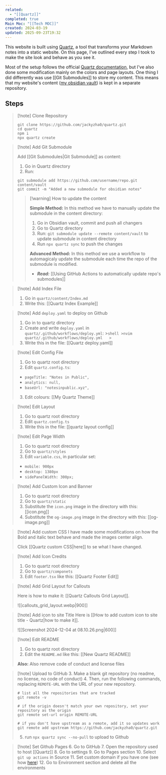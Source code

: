 ```yaml
---
related:
  - "[[Quartz]]"
completed: true
Main Moc: "[[Tech MOC]]"
created: 2024-03-19
updated: 2025-09-23T19:32
---
```

This website is built using [Quartz](https://quartz.jzhao.xyz/), a tool that transforms your Markdown notes into a static website. On this page, I've outlined every step I took to make the site look and behave as you see it.

Most of the setup follows the official [Quartz documentation](https://quartz.jzhao.xyz/#-get-started), but I've also done some modification mainly on the colors and page layouts. One thing I did differently was use [[Git Submodules]] to store my content. This means that my website's content ([my obsidian vault](https://github.com/rimaout/Obsidian-Vault)) is kept in a separate repository.

## Steps

>[!note] Clone Repository
>```shell
>git clone https://github.com/jackyzha0/quartz.git
>cd quartz
>npm i
>npx quartz create
>```

>[!note] Add Git Submodule
>
>
>Add [[Git Submodules|Git Submodule]] as content:
>1. Go in Quartz directory
>2. Run: 
>	```shell
>	git submodule add https://github.com/username/repo.git content/vault
>	git commit -m "Added a new submodule for obsidian notes"
>	```
>	
>>[!warning] How to update the content
>>
>>**Simple Method:**
>>In this method we have to manually update the submodule in the content directory:
>>1. Go in Obsidian vault, commit and push all changers
>>2. Go to Quartz directory
>>3. Run: `git submodule update --remote content/vault` to update submodule in content directory
>>4. Run `npx quartz sync` to push the changes
>>   
>>**Advanced Method:**
>>In this method we use a workflow to automagicaly update the submodule each time the repo of the submodule is modified.
>>- ***Read:*** [[Using GitHub Actions to automatically update repo's submodules]]

>[!note] Add Index File
>1. Go in `quartz/content/Index.md`
>2. Write this: [[Quartz Index Example]]

>[!note] Add `deploy.yaml` to deploy on Github
>1. Go in to quartz directory
>2. Create and write `deploy.yaml` in `quartz/.github/workflows/deploy.yml`:
	>```shell
	>nvim quartz/.github/workflows/deploy.yml  
	>```
>3. Write this in the file: [[Quartz deploy.yaml]]

>[!note] Edit Config File
>1. Go to quartz root directory 
>2. Edit `quartz.config.ts`: 
>	- `pageTitle: "Notes in Public",`
>	- `analytics: null,`
>	- `baseUrl: "notesinpublic.xyz",`
>3. Edit colours: [[My Quartz Theme]]

>[!note] Edit Layout
>1. Go to quartz root directory 
>2. Edit `quartz.config.ts`
>3. Write this in the file: [[quartz layout config]]

>[!note] Edit Page Width
>1. Go to quartz root directory
>2. Go to `quartz/styles`
>3. Edit `variable.css`, in particular set:
>	- `mobile: 900px`
>	- `desktop: 1380px`
>	- `sidePanelWidth: 300px;`

>[!note] Add Custom Icon and Banner
>1. Go to quartz root directory 
>2. Go to `quartz/static`
>3. Substitute the `icon.png` image in the directory with this: [[icon.png]]
>4. Substitute the `og-image.png` image in the directory with this: [[og-image.png]]

>[!note] Add custom CSS
>I have made some modifications on how the Bold and italic text behave and made the images center align.
>
>Click [[Quartz custom CSS|here]] to se what I have changed.

>[!note] Add Icon Credits
>1. Go to quartz root directory
>2. Go to `quartz/componets`
>3. Edit `footer.tsx` like this: [[Quartz Footer Edit]]

>[!note] Add Grid Layout for Callouts
>
>Here is how to make it: [[Quartz Callouts Grid Layout]].
>
>![[callouts_grid_layout.webp|900]]


>[!note] Add icon to site Title
>Here is [[How to add custom icon to site title - Quartz|how to make it]].
>
>![[Screenshot 2024-12-04 at 08.10.26.png|600]]

>[!note] Edit README
>1. Go to quartz root directory
>2. Edit the `README.md` like this: [[New Quartz README]]
>   
>**Also:** Also remove code of conduct and license files

>[!note] Upload to GitHub
>3. Make a blank git repository (no readme, no license, no code of conduct)
>4. Then, run the following commands, replacing `REMOTE-URL` with the URL of your new repository.
>	
>	```shell
>	# list all the repositories that are tracked
>	git remote -v
>	```
>	
>	 ```shell
>	# if the origin doesn't match your own repository, set your repository as the origin
>	git remote set-url origin REMOTE-URL
>	 ```
>	
>	```shell
>	# if you don't have upstream as a remote, add it so updates work
>	git remote add upstream https://github.com/jackyzha0/quartz.git
>	```
>
>5. run `npx quartz sync --no-pull` to upload to Github

>[!note] Set Github Pages
>6. Go to GitHub
>7. Open the repository used to host [[Quartz]]
>8. Go to settings
>9. Go to Pages section 
>10. Select `git up actions` in Source
>11. Set custom domain if you have one (see how [here](https://quartz.jzhao.xyz/hosting#custom-domain))
>12. Go to Environment section and delete all the environments



